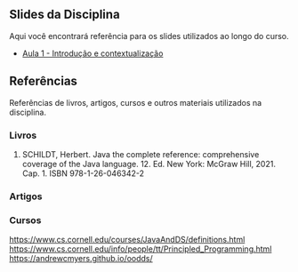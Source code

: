 ## Slides da Disciplina

Aqui você encontrará referência para os slides utilizados ao longo do curso.

- [Aula 1 - Introdução e contextualização](https://1drv.ms/p/s!Avnn2LcOmn0Y3ltEAM4VkDlZVnQZ?e=a8rE6j)

## Referências

Referências de livros, artigos, cursos e outros materiais utilizados na disciplina.

### Livros

1. SCHILDT, Herbert. Java the complete reference: comprehensive coverage of the Java language. 12. Ed. New York: McGraw Hill, 2021. Cap. 1. ISBN 978-1-26-046342-2

### Artigos

### Cursos

https://www.cs.cornell.edu/courses/JavaAndDS/definitions.html
https://www.cs.cornell.edu/info/people/tt/Principled_Programming.html
https://andrewcmyers.github.io/oodds/



